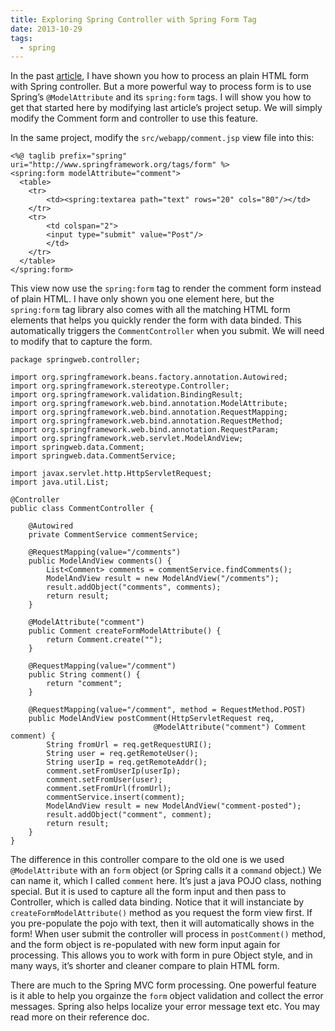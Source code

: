 ```yaml
---
title: Exploring Spring Controller with Spring Form Tag
date: 2013-10-29
tags:
  - spring
---
```


In the past [article](http://saltnlight5.blogspot.com/2013/10/exploring-spring-controller-with-jstl.html), I have shown you how to process an plain HTML form with Spring controller. But a more powerful way to process form is to use Spring&#8217;s `@ModelAttribute` and its `spring:form` tags. I will show you how to get that started here by modifying last article&#8217;s project setup. We will simply modify the Comment form and controller to use this feature.

In the same project, modify the `src/webapp/comment.jsp` view file into this:

    <%@ taglib prefix="spring" uri="http://www.springframework.org/tags/form" %>
    <spring:form modelAttribute="comment">
      <table>
        <tr>
            <td><spring:textarea path="text" rows="20" cols="80"/></td>
        </tr>
        <tr>
            <td colspan="2">
            <input type="submit" value="Post"/>
            </td>
        </tr>
      </table>
    </spring:form>

This view now use the `spring:form` tag to render the comment form instead of plain HTML. I have only shown you one element here, but the `spring:form` tag library also comes with all the matching HTML form elements that helps you quickly render the form with data binded. This automatically triggers the `CommentController` when you submit. We will need to modify that to capture the form.

    package springweb.controller;
    
    import org.springframework.beans.factory.annotation.Autowired;
    import org.springframework.stereotype.Controller;
    import org.springframework.validation.BindingResult;
    import org.springframework.web.bind.annotation.ModelAttribute;
    import org.springframework.web.bind.annotation.RequestMapping;
    import org.springframework.web.bind.annotation.RequestMethod;
    import org.springframework.web.bind.annotation.RequestParam;
    import org.springframework.web.servlet.ModelAndView;
    import springweb.data.Comment;
    import springweb.data.CommentService;
    
    import javax.servlet.http.HttpServletRequest;
    import java.util.List;
    
    @Controller
    public class CommentController {
    
        @Autowired
        private CommentService commentService;
    
        @RequestMapping(value="/comments")
        public ModelAndView comments() {
            List<Comment> comments = commentService.findComments();
            ModelAndView result = new ModelAndView("/comments");
            result.addObject("comments", comments);
            return result;
        }
    
        @ModelAttribute("comment")
        public Comment createFormModelAttribute() {
            return Comment.create("");
        }
    
        @RequestMapping(value="/comment")
        public String comment() {
            return "comment";
        }
    
        @RequestMapping(value="/comment", method = RequestMethod.POST)
        public ModelAndView postComment(HttpServletRequest req,
                                    @ModelAttribute("comment") Comment comment) {
            String fromUrl = req.getRequestURI();
            String user = req.getRemoteUser();
            String userIp = req.getRemoteAddr();
            comment.setFromUserIp(userIp);
            comment.setFromUser(user);
            comment.setFromUrl(fromUrl);
            commentService.insert(comment);
            ModelAndView result = new ModelAndView("comment-posted");
            result.addObject("comment", comment);
            return result;
        }
    }

The difference in this controller compare to the old one is we used `@ModelAttribute` with an `form` object (or Spring calls it a `command` object.) We can name it, which I called `comment` here. It&#8217;s just a java POJO class, nothing special. But it is used to capture all the form input and then pass to Controller, which is called data binding. Notice that it will instanciate by `createFormModelAttribute()` method as you request the form view first. If you pre-populate the pojo with text, then it will automatically shows in the form! When user submit the controller will process in `postComment()` method, and the form object is re-populated with new form input again for processing. This allows you to work with form in pure Object style, and in many ways, it&#8217;s shorter and cleaner compare to plain HTML form.

There are much to the Spring MVC form processing. One powerful feature is it able to help you orgainze the `form` object validation and collect the error messages. Spring also helps localize your error message text etc. You may read more on their reference doc.